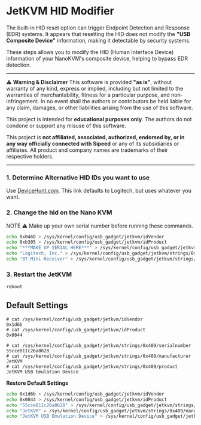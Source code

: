 # JetKVM HID Modifier

The built-in HID reset option can trigger Endpoint Detection and Response (EDR) systems. It appears that resetting the HID does not modify the **"USB Composite Device"** information, making it detectable by security systems.

These steps allows you to modify the HID (Human Interface Device) information of your NanoKVM's composite device, helping to bypass EDR detection.

************************************************************************************************************
⚠️ **Warning & Disclaimer** 
This software is provided **"as is"**, without warranty of any kind, express or implied, including but not limited to the warranties of merchantability, fitness for a particular purpose, and non-infringement. In no event shall the authors or contributors be held liable for any claim, damages, or other liabilities arising from the use of this software.

This project is intended for **educational purposes only**. The authors do not condone or support any misuse of this software.

This project is **not affiliated, associated, authorized, endorsed by, or in any way officially connected with Sipeed** or any of its subsidiaries or affiliates. All product and company names are trademarks of their respective holders.
************************************************************************************************************

### 1. Determine Alternative HID IDs you want to use
Use [DeviceHunt.com](https://devicehunt.com/view/type/usb/vendor/046D). This link defaults to Logitech, but uses whatever you want.

### 2. Change the hid on the Nano KVM
NOTE ⚠ Make up your own serial number before running these commands.
```sh
echo 0x046D > /sys/kernel/config/usb_gadget/jetkvm/idVendor
echo 0xb305 > /sys/kernel/config/usb_gadget/jetkvm/idProduct
echo "***MAKE UP SERIAL HERE***" > /sys/kernel/config/usb_gadget/jetkvm/strings/0x409/serialnumber
echo "Logitech, Inc." > /sys/kernel/config/usb_gadget/jetkvm/strings/0x409/manufacturer
echo "BT Mini-Receiver" > /sys/kernel/config/usb_gadget/jetkvm/strings/0x409/product
```
### 3. Restart the JetKVM
```sh
reboot
```

## Default Settings
```
# cat /sys/kernel/config/usb_gadget/jetkvm/idVendor
0x1d6b
# cat /sys/kernel/config/usb_gadget/jetkvm/idProduct
0x0044

# cat /sys/kernel/config/usb_gadget/jetkvm/strings/0x409/serialnumber
55cce811c26a8628
# cat /sys/kernel/config/usb_gadget/jetkvm/strings/0x409/manufacturer
JetKVM
# cat /sys/kernel/config/usb_gadget/jetkvm/strings/0x409/product
JetKVM USB Emulation Device
```

**Restore Default Settings**
```sh
echo 0x1d6b > /sys/kernel/config/usb_gadget/jetkvm/idVendor
echo 0x0044 > /sys/kernel/config/usb_gadget/jetkvm/idProduct
echo "55cce811c26a8628" > /sys/kernel/config/usb_gadget/jetkvm/strings/0x409/serialnumber
echo "JetKVM" > /sys/kernel/config/usb_gadget/jetkvm/strings/0x409/manufacturer
echo "JetKVM USB Emulation Device" > /sys/kernel/config/usb_gadget/jetkvm/strings/0x409/product
```
